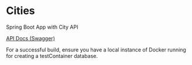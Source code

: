 # Cities
Spring Boot App with City API

[API Docs (Swagger)](http://localhost:8080/swagger-ui.html)

For a successful build, ensure you have a local instance of Docker running for creating a testContainer database.
